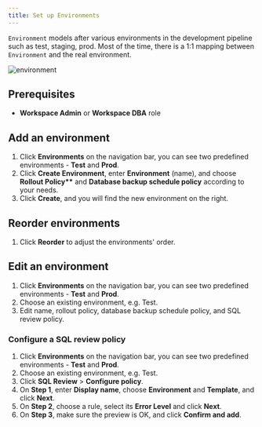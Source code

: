 ```yaml
---
title: Set up Environments
---
```


`Environment` models after various environments in the development pipeline such as test, staging, prod. Most of the time, there is a 1:1 mapping between `Environment` and the real environment.

![environment](/content/docs/get-started/step-by-step/set-up-environments/environment.webp)

## Prerequisites

- **Workspace Admin** or **Workspace DBA** role

## Add an environment

1. Click **Environments** on the navigation bar, you can see two predefined environments - **Test** and **Prod**.
1. Click **Create Environment**, enter **Environment** (name), and choose **Rollout Policy\*\*** and **Database backup schedule policy** according to your needs.
1. Click **Create**, and you will find the new environment on the right.

## Reorder environments

1. Click **Reorder** to adjust the environments' order.

## Edit an environment

1. Click **Environments** on the navigation bar, you can see two predefined environments - **Test** and **Prod**.
1. Choose an existing environment, e.g. Test.
1. Edit name, rollout policy, database backup schedule policy, and SQL review policy.

### Configure a SQL review policy

1. Click **Environments** on the navigation bar, you can see two predefined environments - **Test** and **Prod**.
1. Choose an existing environment, e.g. Test.
1. Click **SQL Review** > **Configure policy**.
1. On **Step 1**, enter **Display name**, choose **Environment** and **Template**, and click **Next**.
1. On **Step 2**, choose a rule, select its **Error Level** and click **Next**.
1. On **Step 3**, make sure the preview is OK, and click **Confirm and add**.
